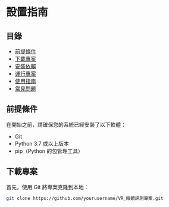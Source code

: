 # 設置指南

## 目錄
- [前提條件](#前提條件)
- [下載專案](#下載專案)
- [安裝依賴](#安裝依賴)
- [運行專案](#運行專案)
- [使用指南](#使用指南)
- [常見問題](#常見問題)

## 前提條件

在開始之前，請確保您的系統已經安裝了以下軟體：

- Git
- Python 3.7 或以上版本
- pip（Python 的包管理工具）

## 下載專案

首先，使用 Git 將專案克隆到本地：

```bash
git clone https://github.com/yourusername/VR_眼鏡評測專案.git
